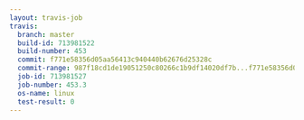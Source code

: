 ```yaml
---
layout: travis-job
travis:
  branch: master
  build-id: 713981522
  build-number: 453
  commit: f771e58356d05aa56413c940440b62676d25328c
  commit-range: 987f18cd1de19051250c80266c1b9df14020df7b...f771e58356d05aa56413c940440b62676d25328c
  job-id: 713981527
  job-number: 453.3
  os-name: linux
  test-result: 0
---
```

